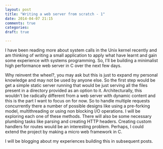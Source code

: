 ```yaml
---
layout: post
title: "Writing a web server from scratch - 1"
date: 2014-04-07 21:15
comments: true
categories:
draft: true

---
```


I have been reading more about system calls in the Unix kernel recently and am thinking of writing a small application to apply what have learnt and gain some experience with systems programming. So, I'll be building a minimalist high performance web server in C over the next few days.

Why reinvent the wheel?, you may ask but this is just to expand my personal knowledge and may not be used by anyone else. So the first step would be get a simple static server running that would be just serving all the files present in a directory provided as an option to it. Architecturally, this wouldn't be radically different from a web server with dynamic content and this is the part I want to focus on for now. So to handle multiple requests concurrently there a number of possible designs like using a pre-forking model, multithreading or using non blocking I/O operations. I will be exploring each one of these methods. There will also be some necessary plumbing tasks like parsing and creating HTTP headers. Creating custom handlers for routes would be an interesting problem. Perhaps, I could extend the project by making a micro web framework in C.

I will be blogging about my experiences building this in subsequent posts.
